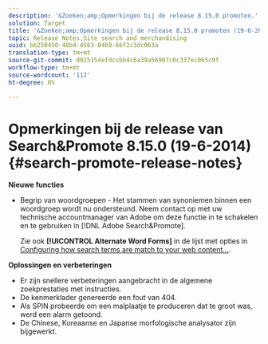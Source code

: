 ```yaml
---
description: '&Zoeken;amp;Opmerkingen bij de release 8.15.0 promoten.'
solution: Target
title: '&Zoeken;amp;Opmerkingen bij de release 8.15.0 promoten (19-6-2014)'
topic: Release Notes,Site search and merchandising
uuid: bb250450-48b4-4563-84b9-66f2c3dc063a
translation-type: tm+mt
source-git-commit: d015154efdccbb4c6a39a56907c0c337ec065c9f
workflow-type: tm+mt
source-wordcount: '112'
ht-degree: 0%

---
```



# Opmerkingen bij de release van Search&amp;Promote 8.15.0 (19-6-2014){#search-promote-release-notes}

**Nieuwe functies**

* Begrip van woordgroepen - Het stammen van synoniemen binnen een woordgroep wordt nu ondersteund.  Neem contact op met uw technische accountmanager van Adobe om deze functie in te schakelen en te gebruiken in [!DNL Adobe Search&Promote].

   Zie ook **[!UICONTROL Alternate Word Forms]** in de lijst met opties in [Configuring how search terms are match to your web content...](../c-about-linguistics-menu/c-about-words-and-language.md#task_351A9144A51F4B41923BDBACDEF3B616).

**Oplossingen en verbeteringen**

* Er zijn snellere verbeteringen aangebracht in de algemene zoekprestaties met instructies.
* De kenmerklader genereerde een fout van 404.
* Als SPIN probeerde om een malplaatje te produceren dat te groot was, werd een alarm getoond.
* De Chinese, Koreaanse en Japanse morfologische analysator zijn bijgewerkt.

